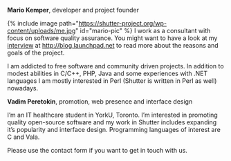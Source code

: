 **Mario Kemper**, developer and project founder

{% include image path="https://shutter-project.org/wp-content/uploads/me.jpg" id="mario-pic" %} I work as a consultant with focus on software quality assurance. You might want to have a look at my [interview](http://blog.launchpad.net/projects/shutter) at http://blog.launchpad.net to read more about the reasons and goals of the project.

I am addicted to free software and community driven projects. In addition to modest abilities in C/C++, PHP, Java and some experiences with .NET languages I am mostly interested in Perl (Shutter is written in Perl as well) nowadays.

**Vadim Peretokin**, promotion, web presence and interface design

I’m an IT healthcare student in YorkU, Toronto. I’m interested in promoting quality open-source software and my work in Shutter includes expanding it’s popularity and interface design. Programming languages of interest are C and Vala.

Please use the contact form if you want to get in touch with us.